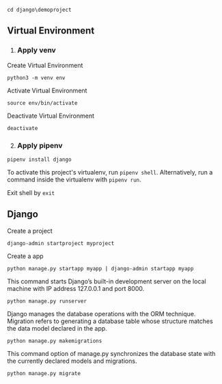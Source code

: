 `cd django\demoproject`

## Virtual Environment

1. ### Apply venv

Create Virtual Environment

`python3 -m venv env`

Activate Virtual Environment

`source env/bin/activate`

Deactivate Virtual Environment

`deactivate`

2. ### Apply pipenv

`pipenv install django`

To activate this project's virtualenv, run `pipenv shell`.
Alternatively, run a command inside the virtualenv with `pipenv run`.

Exit shell by `exit`

## Django

Create a project

`django-admin startproject myproject`

Create a app

`python manage.py startapp myapp | django-admin startapp myapp`

This command starts Django’s built-in development server on the local machine with IP address 127.0.0.1 and port 8000.

`python manage.py runserver`

Django manages the database operations with the ORM technique. Migration refers to generating a database table whose structure matches the data model declared in the app.

`python manage.py makemigrations`

This command option of manage.py synchronizes the database state with the currently declared models and migrations.

`python manage.py migrate`
